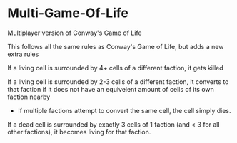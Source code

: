 # Multi-Game-Of-Life
Multiplayer version of Conway's Game of Life

This follows all the same rules as Conway's Game of Life, but adds a new extra rules

If a living cell is surrounded by 4+ cells of a different faction, it gets killed

If a living cell is surrounded by 2-3 cells of a different faction, it converts to that faction if it does not have an equivelent amount of cells of its own faction nearby
- If multiple factions attempt to convert the same cell, the cell simply dies.

If a dead cell is surrounded by exactly 3 cells of 1 faction (and < 3 for all other factions), it becomes living for that faction. 
